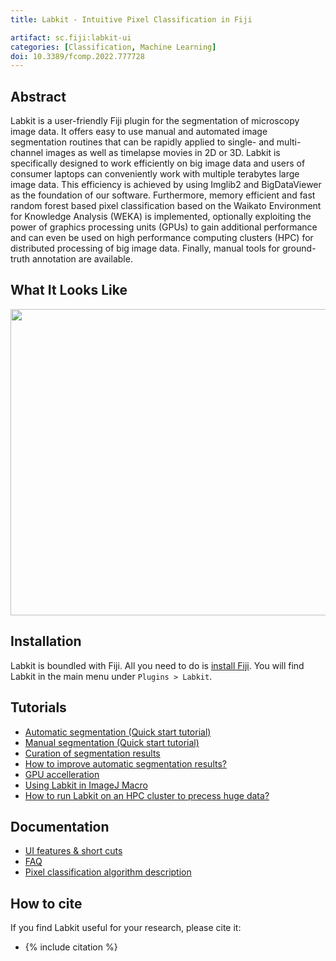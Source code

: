 ```yaml
---
title: Labkit - Intuitive Pixel Classification in Fiji

artifact: sc.fiji:labkit-ui
categories: [Classification, Machine Learning]
doi: 10.3389/fcomp.2022.777728
---
```


## Abstract

<!--<img src="/media/plugins/labkit-illustration.jpg" width="700"/>-->

Labkit is a user-friendly Fiji plugin for the segmentation of microscopy image data.  It offers easy to use manual and automated image segmentation routines that can be rapidly applied to single- and multi-channel images as well as timelapse movies in 2D or 3D. Labkit is specifically designed to work efficiently on big image data and users of consumer laptops can conveniently work with multiple terabytes large image data. This efficiency is achieved by using Imglib2 and BigDataViewer as the foundation of our software. Furthermore, memory efficient and fast random forest based pixel classification based on the Waikato Environment for Knowledge Analysis (WEKA) is implemented, optionally exploiting the power of graphics processing units (GPUs) to gain additional performance and can even be used on high performance computing clusters (HPC) for distributed processing of big image data. Finally, manual tools for ground-truth annotation are available. 

## What It Looks Like

<img src="https://user-images.githubusercontent.com/24407711/133519201-67d6e29f-f024-4803-8eee-75831a996952.gif" style="width: 712px; height: 490px"/>

## Installation

Labkit is boundled with Fiji. All you need to do is [install Fiji](https://imagej.net/software/fiji/downloads). You will find Labkit in the main menu under `Plugins > Labkit`.

## Tutorials

- [Automatic segmentation (Quick start tutorial)](/plugins/labkit/pixel-classification-tutorial)
- [Manual segmentation (Quick start tutorial)](/plugins/labkit/manual-segmentation-tutorial)
- [Curation of segmentation results](/plugins/labkit/curation-tutorial)
- [How to improve automatic segmentation results?](/plugins/labkit/guidelines)
- [GPU accelleration](/plugins/labkit/gpu-accelleration-tutorial)
- [Using Labkit in ImageJ Macro](/plugins/labkit/batch-processing)
- [How to run Labkit on an HPC cluster to precess huge data?](/plugins/labkit/hpc-cluster)

## Documentation

- [UI features & short cuts](/plugins/labkit/documentation)
- [FAQ](/plugins/labkit/faq)
- [Pixel classification algorithm description](/plugins/labkit/pixel-classification-algorithm)

## How to cite

If you find Labkit useful for your research, please cite it:

* {% include citation %}
